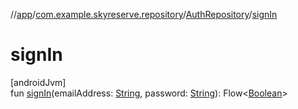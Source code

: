 //[app](../../../index.md)/[com.example.skyreserve.repository](../index.md)/[AuthRepository](index.md)/[signIn](sign-in.md)

# signIn

[androidJvm]\
fun [signIn](sign-in.md)(emailAddress: [String](https://kotlinlang.org/api/latest/jvm/stdlib/kotlin/-string/index.html), password: [String](https://kotlinlang.org/api/latest/jvm/stdlib/kotlin/-string/index.html)): Flow&lt;[Boolean](https://kotlinlang.org/api/latest/jvm/stdlib/kotlin/-boolean/index.html)&gt;
